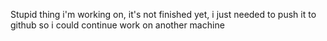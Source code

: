 Stupid thing i'm working on, it's not finished yet, i just needed to push it to github so i could continue work on another machine
